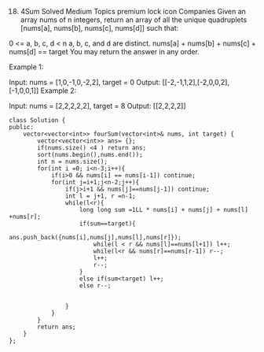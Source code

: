 18. 4Sum
    Solved
    Medium
    Topics
    premium lock icon
    Companies
    Given an array nums of n integers, return an array of all the unique quadruplets [nums[a], nums[b], nums[c], nums[d]] such that:

0 <= a, b, c, d < n
a, b, c, and d are distinct.
nums[a] + nums[b] + nums[c] + nums[d] == target
You may return the answer in any order.

Example 1:

Input: nums = [1,0,-1,0,-2,2], target = 0
Output: [[-2,-1,1,2],[-2,0,0,2],[-1,0,0,1]]
Example 2:

Input: nums = [2,2,2,2,2], target = 8
Output: [[2,2,2,2]]

```
class Solution {
public:
    vector<vector<int>> fourSum(vector<int>& nums, int target) {
        vector<vector<int>> ans= {};
        if(nums.size() <4 ) return ans;
        sort(nums.begin(),nums.end());
        int n = nums.size();
        for(int i =0; i<n-3;i++){
            if(i>0 && nums[i] == nums[i-1]) continue;
            for(int j=i+1;j<n-2;j++){
                if(j>i+1 && nums[j]==nums[j-1]) continue;
                int l = j+1, r =n-1;
                while(l<r){
                    long long sum =1LL * nums[i] + nums[j] + nums[l] +nums[r];
                    if(sum==target){
                        ans.push_back({nums[i],nums[j],nums[l],nums[r]});
                        while(l < r && nums[l]==nums[l+1]) l++;
                        while(l<r && nums[r]==nums[r-1]) r--;
                        l++;
                        r--;
                    }
                    else if(sum<target) l++;
                    else r--;


                }
            }
        }
        return ans;
    }
};
```
